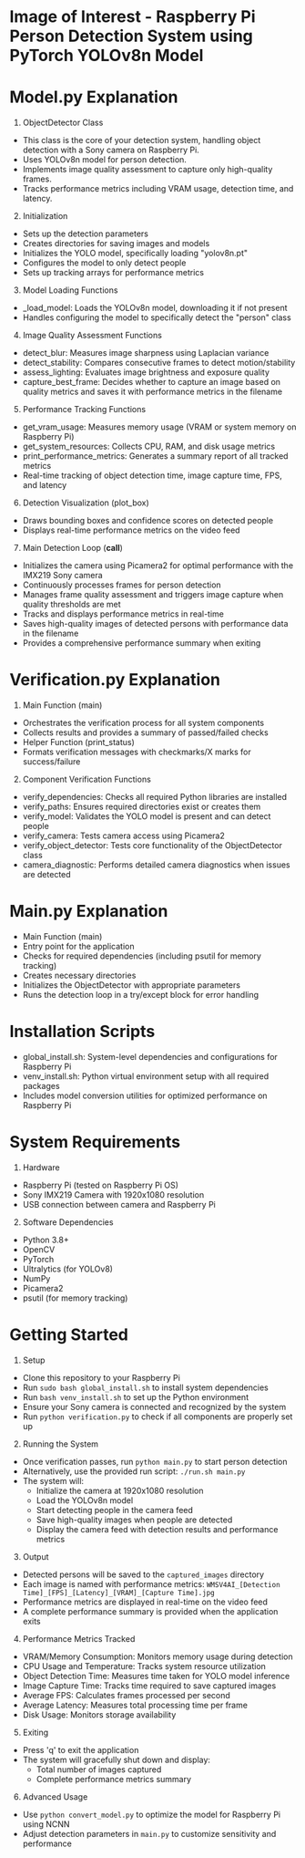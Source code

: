 # Image of Interest - Raspberry Pi Person Detection System using PyTorch YOLOv8n Model

# Model.py Explanation

1. ObjectDetector Class
- This class is the core of your detection system, handling object detection with a Sony camera on Raspberry Pi.
- Uses YOLOv8n model for person detection.
- Implements image quality assessment to capture only high-quality frames.
- Tracks performance metrics including VRAM usage, detection time, and latency.

2. Initialization 
- Sets up the detection parameters
- Creates directories for saving images and models
- Initializes the YOLO model, specifically loading "yolov8n.pt"
- Configures the model to only detect people
- Sets up tracking arrays for performance metrics

3. Model Loading Functions
- _load_model: Loads the YOLOv8n model, downloading it if not present
- Handles configuring the model to specifically detect the "person" class

4. Image Quality Assessment Functions
- detect_blur: Measures image sharpness using Laplacian variance
- detect_stability: Compares consecutive frames to detect motion/stability
- assess_lighting: Evaluates image brightness and exposure quality
- capture_best_frame: Decides whether to capture an image based on quality metrics
  and saves it with performance metrics in the filename

5. Performance Tracking Functions
- get_vram_usage: Measures memory usage (VRAM or system memory on Raspberry Pi)
- get_system_resources: Collects CPU, RAM, and disk usage metrics
- print_performance_metrics: Generates a summary report of all tracked metrics
- Real-time tracking of object detection time, image capture time, FPS, and latency

6. Detection Visualization (plot_box)
- Draws bounding boxes and confidence scores on detected people
- Displays real-time performance metrics on the video feed

7. Main Detection Loop (__call__)
- Initializes the camera using Picamera2 for optimal performance with the IMX219 Sony camera
- Continuously processes frames for person detection
- Manages frame quality assessment and triggers image capture when quality thresholds are met
- Tracks and displays performance metrics in real-time
- Saves high-quality images of detected persons with performance data in the filename
- Provides a comprehensive performance summary when exiting

# Verification.py Explanation

1. Main Function (main)
- Orchestrates the verification process for all system components
- Collects results and provides a summary of passed/failed checks
- Helper Function (print_status)
- Formats verification messages with checkmarks/X marks for success/failure

2. Component Verification Functions
- verify_dependencies: Checks all required Python libraries are installed
- verify_paths: Ensures required directories exist or creates them
- verify_model: Validates the YOLO model is present and can detect people
- verify_camera: Tests camera access using Picamera2 
- verify_object_detector: Tests core functionality of the ObjectDetector class
- camera_diagnostic: Performs detailed camera diagnostics when issues are detected

# Main.py Explanation
- Main Function (main)
- Entry point for the application
- Checks for required dependencies (including psutil for memory tracking)
- Creates necessary directories
- Initializes the ObjectDetector with appropriate parameters
- Runs the detection loop in a try/except block for error handling

# Installation Scripts
- global_install.sh: System-level dependencies and configurations for Raspberry Pi
- venv_install.sh: Python virtual environment setup with all required packages
- Includes model conversion utilities for optimized performance on Raspberry Pi

# System Requirements

1. Hardware
- Raspberry Pi (tested on Raspberry Pi OS)
- Sony IMX219 Camera with 1920x1080 resolution
- USB connection between camera and Raspberry Pi

2. Software Dependencies
- Python 3.8+
- OpenCV 
- PyTorch
- Ultralytics (for YOLOv8)
- NumPy
- Picamera2
- psutil (for memory tracking)

# Getting Started

1. Setup
- Clone this repository to your Raspberry Pi
- Run `sudo bash global_install.sh` to install system dependencies
- Run `bash venv_install.sh` to set up the Python environment
- Ensure your Sony camera is connected and recognized by the system
- Run `python verification.py` to check if all components are properly set up

2. Running the System
- Once verification passes, run `python main.py` to start person detection
- Alternatively, use the provided run script: `./run.sh main.py`
- The system will:
  - Initialize the camera at 1920x1080 resolution
  - Load the YOLOv8n model
  - Start detecting people in the camera feed
  - Save high-quality images when people are detected
  - Display the camera feed with detection results and performance metrics

3. Output
- Detected persons will be saved to the `captured_images` directory
- Each image is named with performance metrics:
  `WMSV4AI_[Detection Time]_[FPS]_[Latency]_[VRAM]_[Capture Time].jpg`
- Performance metrics are displayed in real-time on the video feed
- A complete performance summary is provided when the application exits

4. Performance Metrics Tracked
- VRAM/Memory Consumption: Monitors memory usage during detection
- CPU Usage and Temperature: Tracks system resource utilization
- Object Detection Time: Measures time taken for YOLO model inference
- Image Capture Time: Tracks time required to save captured images
- Average FPS: Calculates frames processed per second
- Average Latency: Measures total processing time per frame
- Disk Usage: Monitors storage availability

5. Exiting
- Press 'q' to exit the application
- The system will gracefully shut down and display:
  - Total number of images captured
  - Complete performance metrics summary

6. Advanced Usage
- Use `python convert_model.py` to optimize the model for Raspberry Pi using NCNN
- Adjust detection parameters in `main.py` to customize sensitivity and performance